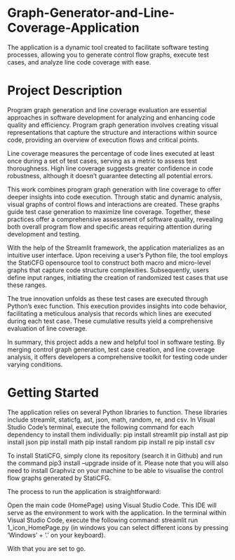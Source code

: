 # Graph-Generator-and-Line-Coverage-Application
The application is a dynamic tool created to facilitate software testing processes, allowing you to generate control flow graphs, execute test cases, and analyze line code coverage with ease.

# Project Description
Program graph generation and line coverage evaluation are essential approaches in software development for analyzing and enhancing code quality and efficiency. Program graph generation involves creating visual representations that capture the structure and interactions within source code, providing an overview of execution flows and critical points.

Line coverage measures the percentage of code lines executed at least once during a set of test cases, serving as a metric to assess test thoroughness. High line coverage suggests greater confidence in code robustness, although it doesn’t guarantee detecting all potential errors.

This work combines program graph generation with line coverage to offer deeper insights into code execution. Through static and dynamic analysis, visual graphs of control flows and interactions are created. These graphs guide test case generation to maximize line coverage. Together, these practices offer a comprehensive assessment of software quality, revealing both overall program flow and specific areas requiring attention during development and testing.

With the help of the Streamlit framework, the application materializes as an intuitive user interface. Upon receiving a user’s Python file, the tool employs the StatiCFG opensource tool to construct both macro and micro-level graphs that capture code structure complexities. Subsequently, users define input ranges, initiating the creation of randomized test cases that use these ranges.

The true innovation unfolds as these test cases are executed through Python’s exec function. This execution provides insights into code behavior, facilitating a meticulous analysis that records which lines are executed during each test case. These cumulative results yield a comprehensive evaluation of line coverage.

In summary, this project adds a new and helpful tool in software testing. By merging control graph generation, test case creation, and line coverage analysis, it offers developers a comprehensive toolkit for testing code under varying conditions.

# Getting Started
The application relies on several Python libraries to function. These libraries include streamlit, staticfg, ast, json, math, random, re, and csv. In Visual Studio Code’s terminal, execute the following command for each dependency to install them individually:
pip install streamlit
pip install ast
pip install json
pip install math
pip install random
pip install re
pip install csv

To install StatiCFG, simply clone its repository (search it in Github) and run the command pip3 install –upgrade inside of it. Please note that you will also need to install Graphviz on your machine to be able to visualise the control flow graphs generated by StatiCFG.

The process to run the application is straightforward:

Open the main code (HomePage) using Visual Studio Code. This IDE will serve as the environment to work with the application.
In the terminal within Visual Studio Code, execute the following command: streamlit run 1_icon_HomePage.py (in windows you can select different icons by pressing ’Windows’ + ’.’ on your keyboard).

With that you are set to go.
